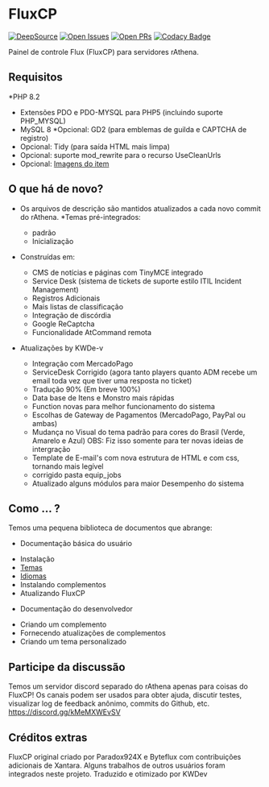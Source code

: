 FluxCP
======
[![DeepSource](https://app.deepsource.com/gh/rathena/FluxCP.svg/?label=active+issues&show_trend=true&token=nhkIfid6qRIZxl2INWaaV4Qb)](https://app.deepsource.com/gh/rathena/FluxCP/?ref=repository-badge)
[![Open Issues](https://img.shields.io/github/issues/rathena/FluxCP.svg?logo=github&logoWidth=18&color=yellow)](https://lgtm.com/projects/g/rathena/FluxCP/alerts/)
[![Open PRs](https://img.shields.io/github/issues-pr/rathena/FluxCP.svg?logo=github&logoWidth=18&color=blue)](https://lgtm.com/projects/g/rathena/FluxCP/alerts/)
[![Codacy Badge](https://app.codacy.com/project/badge/Grade/4d1c0a43c0864764b3d3dc5ed2d93192)](https://www.codacy.com/gh/rathena/FluxCP/dashboard?utm_source=github.com&amp;utm_medium=referral&amp;utm_content=rathena/FluxCP&amp;utm_campaign=Badge_Grade)

Painel de controle Flux (FluxCP) para servidores rAthena.

Requisitos
---------
*PHP 8.2
* Extensões PDO e PDO-MYSQL para PHP5 (incluindo suporte PHP_MYSQL)
* MySQL 8
*Opcional: GD2 (para emblemas de guilda e CAPTCHA de registro)
* Opcional: Tidy (para saída HTML mais limpa)
* Opcional: suporte mod_rewrite para o recurso UseCleanUrls
* Opcional: [Imagens do item](http://rathena.org/board/files/file/2509-item-images/)


O que há de novo?
---------
* Os arquivos de descrição são mantidos atualizados a cada novo commit do rAthena.
*Temas pré-integrados:
  - padrão
  - Inicialização

* Construídas em:
  - CMS de notícias e páginas com TinyMCE integrado
  - Service Desk (sistema de tickets de suporte estilo ITIL Incident Management)
  - Registros Adicionais
  - Mais listas de classificação
  - Integração de discórdia
  - Google ReCaptcha
  - Funcionalidade AtCommand remota

* Atualizações by KWDe-v

  - Integração com MercadoPago
  - ServiceDesk Corrigido (agora tanto players quanto ADM recebe um email toda vez que tiver uma resposta no ticket)
  - Tradução 90% (Em breve 100%)
  - Data base de Itens e Monstro mais rápidas
  - Function novas para melhor funcionamento do sistema
  - Escolhas de Gateway de Pagamentos (MercadoPago, PayPal ou ambas)
  - Mudança no Visual do tema padrão para cores do Brasil (Verde, Amarelo e Azul) OBS: Fiz isso somente para ter novas ideias de intergração
  - Template de E-mail's com nova estrutura de HTML e com css, tornando mais legível
  - corrigido pasta equip_jobs
  - Atualizado alguns módulos para maior Desempenho do sistema


Como ... ?
---------
Temos uma pequena biblioteca de documentos que abrange:
* Documentação básica do usuário
 - Instalação
 - [Temas](https://github.com/rathena/FluxCP/blob/master/doc/user_theme.md)
 - [Idiomas](https://github.com/rathena/FluxCP/blob/master/doc/user_lang.md)
 - Instalando complementos
 - Atualizando FluxCP

* Documentação do desenvolvedor
 - Criando um complemento
 - Fornecendo atualizações de complementos
 - Criando um tema personalizado


Participe da discussão
---------
Temos um servidor discord separado do rAthena apenas para coisas do FluxCP!
Os canais podem ser usados ​​para obter ajuda, discutir testes, visualizar log de feedback anônimo, commits do Github, etc.
https://discord.gg/kMeMXWEvSV


Créditos extras
---------
FluxCP original criado por Paradox924X e Byteflux com contribuições adicionais de Xantara.
Alguns trabalhos de outros usuários foram integrados neste projeto.
Traduzido e otimizado por KWDev
